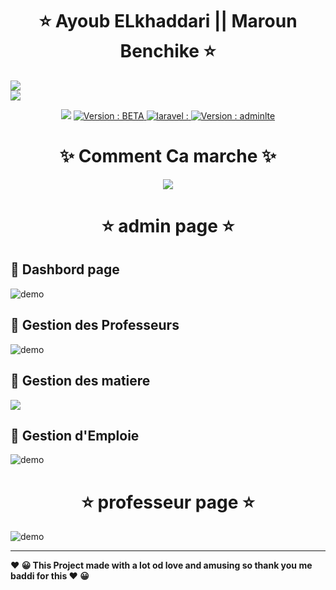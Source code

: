   

<h1 align="center" >   ⭐    Ayoub ELkhaddari   || Maroun Benchike  ⭐</h1>
<p align="center"> 
  </p>



  <img align="center" src="https://i.imgur.com/jBVqWum.png" />
  </br>
    <img align="center" src="https://i.imgur.com/XS83zJU.png" />


<p align="center">
  <img src="https://img.shields.io/badge/npm-6.4.1-blue.svg?cacheSeconds=2592000" />
    

  <a href="https://github.com/kefranabg/readme-md-generator/blob/master/LICENSE">
    <img alt="Version : BETA" src="https://img.shields.io/badge/version -BETA-blueviolet.svg" target="_blank" />
  </a>
  
   <a href="https://github.com/kefranabg/readme-md-generator/blob/master/LICENSE">
    <img alt="laravel : " src="https://img.shields.io/badge/laravel-v6.5.2-red.svg" target="_blank" />
  </a>
  
   <a href="https://github.com/kefranabg/readme-md-generator/blob/master/LICENSE">
    <img alt="Version : adminlte" src="https://img.shields.io/badge/adminlte-3.0-yellow.svg" target="_blank" />
  </a>

</p>




<h1 align="center" >   ✨ Comment Ca marche  ✨</h1>
<p align="center">
  <img   src="https://i.imgur.com/9QCjrjH.png" /> 

<h1 align="center" >   ⭐  admin page  ⭐</h1>

##  🚀 Dashbord page 
  <img align="center" src="https://i.imgur.com/zlqjbmy.jpg" alt="demo"/>
  
## 🚀 Gestion des Professeurs


<img  align="center" src="https://i.imgur.com/nhRi6AX.jpg" alt="demo"/>

## 🚀 Gestion des matiere
     
  <img  align="center" src="https://i.imgur.com/fpB1qkZ.jpg"/>
  
##   🚀 Gestion d'Emploie


  <img   align="center" src="https://i.imgur.com/VpDeO4u.jpg" alt="demo"/>


<h1 align="center" >   ⭐  professeur page  ⭐</h1>

  <img   align="center" src="https://i.imgur.com/IAQJJBw.jpg" alt="demo"/>

</p>


---
<p>
<b align="center" > ❤️  😀 This Project made with a lot od love and amusing so thank you me baddi for this   ❤️  😀 </b> </p>
